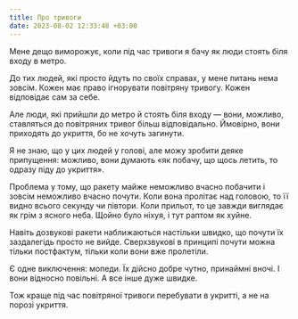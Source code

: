 ```yaml
---
title: Про тривоги
date: 2023-08-02 12:33:48 +03:00
---
```


Мене дещо виморожує, коли під час тривоги я бачу як люди стоять біля входу в метро.

До тих людей, які просто йдуть по своїх справах, у мене питань нема зовсім. Кожен має право ігнорувати повітряну тривогу. Кожен відповідає сам за себе.

Але люди, які прийшли до метро й стоять біля входу — вони, можливо, ставляться до повітряних тривог більш відповідально. Ймовірно, вони приходять до укриття, бо не хочуть загинути.

Я не знаю, що у цих людей у голові, але можу зробити деяке припущення: можливо, вони думають «як побачу, що щось летить, то одразу піду до укриття».

Проблема у тому, що ракету майже неможливо вчасно побачити і зовсім неможливо вчасно почути. Коли вона пролітає над головою, то її видно всього секунду чи півтори. Коли прильот, то це завжди виглядає як грім з ясного неба. Щойно було ніхуя, і тут раптом як хуйне.

Навіть дозвукові ракети наближаються настільки швидко, що почути їх заздалегідь просто не вийде. Сверхзвукові в принципі почути можна тільки постфактум, тільки коли вони вже пролетіли.

Є одне виключення: мопеди. Їх дійсно добре чутно, принаймні вночі. І вони відносно повільні. А все інше дуже швидке.

Тож краще під час повітряної тривоги перебувати в укритті, а не на порозі укриття.
